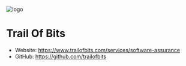 ![logo](https://lever-client-logos.s3.amazonaws.com/b0a89968-e1f4-4945-9fd2-cdab992b18a0-1525977108034.png)

# Trail Of Bits
- Website: https://www.trailofbits.com/services/software-assurance
- GitHub: https://github.com/trailofbits